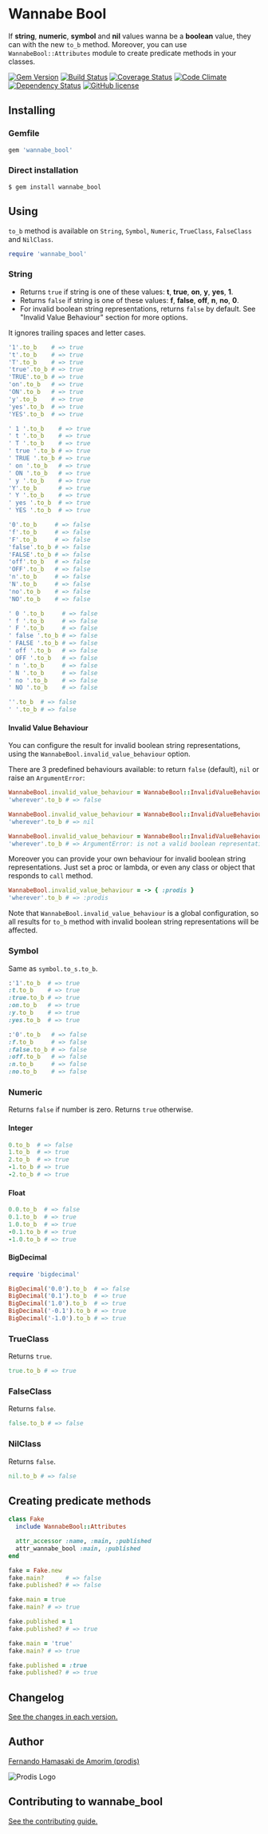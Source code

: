# Wannabe Bool

If **string**, **numeric**, **symbol** and **nil** values wanna be a **boolean** value, they can with the new `to_b` method.
Moreover, you can use `WannabeBool::Attributes` module to create predicate methods in your classes.

[![Gem Version](https://badge.fury.io/rb/wannabe_bool.svg)](http://badge.fury.io/rb/wannabe_bool)
[![Build Status](https://travis-ci.org/prodis/wannabe_bool.svg?branch=master)](https://travis-ci.org/prodis/wannabe_bool)
[![Coverage Status](https://coveralls.io/repos/prodis/wannabe_bool/badge.svg?branch=master&service=github)](https://coveralls.io/github/prodis/wannabe_bool?branch=master)
[![Code Climate](https://codeclimate.com/github/prodis/wannabe_bool/badges/gpa.svg)](https://codeclimate.com/github/prodis/wannabe_bool)
[![Dependency Status](https://gemnasium.com/prodis/wannabe_bool.svg)](https://gemnasium.com/prodis/wannabe_bool)
[![GitHub license](https://img.shields.io/apm/l/vim-mode.svg)](LICENSE)


## Installing

### Gemfile
```ruby
gem 'wannabe_bool'
```

### Direct installation
```
$ gem install wannabe_bool
```

## Using

`to_b` method is available on `String`, `Symbol`, `Numeric`, `TrueClass`, `FalseClass` and `NilClass`.

```ruby
require 'wannabe_bool'
```

### String
* Returns `true` if string is one of these values: **t**, **true**, **on**, **y**, **yes**, **1**.
* Returns `false` if string is one of these values: **f**, **false**, **off**, **n**, **no**, **0**.
* For invalid boolean string representations, returns `false` by default. See "Invalid Value Behaviour" section for more options.

It ignores trailing spaces and letter cases.

```ruby
'1'.to_b    # => true
't'.to_b    # => true
'T'.to_b    # => true
'true'.to_b # => true
'TRUE'.to_b # => true
'on'.to_b   # => true
'ON'.to_b   # => true
'y'.to_b    # => true
'yes'.to_b  # => true
'YES'.to_b  # => true

' 1 '.to_b    # => true
' t '.to_b    # => true
' T '.to_b    # => true
' true '.to_b # => true
' TRUE '.to_b # => true
' on '.to_b   # => true
' ON '.to_b   # => true
' y '.to_b    # => true
'Y'.to_b      # => true
' Y '.to_b    # => true
' yes '.to_b  # => true
' YES '.to_b  # => true

'0'.to_b     # => false
'f'.to_b     # => false
'F'.to_b     # => false
'false'.to_b # => false
'FALSE'.to_b # => false
'off'.to_b   # => false
'OFF'.to_b   # => false
'n'.to_b     # => false
'N'.to_b     # => false
'no'.to_b    # => false
'NO'.to_b    # => false

' 0 '.to_b     # => false
' f '.to_b     # => false
' F '.to_b     # => false
' false '.to_b # => false
' FALSE '.to_b # => false
' off '.to_b   # => false
' OFF '.to_b   # => false
' n '.to_b     # => false
' N '.to_b     # => false
' no '.to_b    # => false
' NO '.to_b    # => false

''.to_b  # => false
' '.to_b # => false
```
#### Invalid Value Behaviour
You can configure the result for invalid boolean string representations, using the `WannabeBool.invalid_value_behaviour` option.

There are 3 predefined behaviours available: to return `false` (default), `nil` or raise an `ArgumentError`:

```ruby
WannabeBool.invalid_value_behaviour = WannabeBool::InvalidValueBehaviour::False
'wherever'.to_b # => false

WannabeBool.invalid_value_behaviour = WannabeBool::InvalidValueBehaviour::Nil
'wherever'.to_b # => nil

WannabeBool.invalid_value_behaviour = WannabeBool::InvalidValueBehaviour::Error
'wherever'.to_b # => ArgumentError: is not a valid boolean representation
```

Moreover you can provide your own behaviour for invalid boolean string representations. Just set a proc or lambda, or even any class or object that responds to `call` method.

```ruby
WannabeBool.invalid_value_behaviour = -> { :prodis }
'wherever'.to_b # => :prodis
```

Note that `WannabeBool.invalid_value_behaviour` is a global configuration, so all results for `to_b` method with invalid boolean string representations will be affected.

### Symbol
Same as `symbol.to_s.to_b`.

```ruby
:'1'.to_b  # => true
:t.to_b    # => true
:true.to_b # => true
:on.to_b   # => true
:y.to_b    # => true
:yes.to_b  # => true

:'0'.to_b   # => false
:f.to_b     # => false
:false.to_b # => false
:off.to_b   # => false
:n.to_b     # => false
:no.to_b    # => false
```

### Numeric
Returns `false` if number is zero. Returns `true` otherwise.

#### Integer
```ruby
0.to_b  # => false
1.to_b  # => true
2.to_b  # => true
-1.to_b # => true
-2.to_b # => true
```

#### Float
```ruby
0.0.to_b  # => false
0.1.to_b  # => true
1.0.to_b  # => true
-0.1.to_b # => true
-1.0.to_b # => true
```

#### BigDecimal
```ruby
require 'bigdecimal'

BigDecimal('0.0').to_b  # => false
BigDecimal('0.1').to_b  # => true
BigDecimal('1.0').to_b  # => true
BigDecimal('-0.1').to_b # => true
BigDecimal('-1.0').to_b # => true
```

### TrueClass
Returns `true`.

```ruby
true.to_b # => true
```

### FalseClass
Returns `false`.

```ruby
false.to_b # => false
```

### NilClass
Returns `false`.

```ruby
nil.to_b # => false
```

## Creating predicate methods

```ruby
class Fake
  include WannabeBool::Attributes

  attr_accessor :name, :main, :published
  attr_wannabe_bool :main, :published
end

fake = Fake.new
fake.main?      # => false
fake.published? # => false

fake.main = true
fake.main? # => true

fake.published = 1
fake.published? # => true

fake.main = 'true'
fake.main? # => true

fake.published = :true
fake.published? # => true
```

## Changelog

[See the changes in each version.](CHANGELOG.md)

## Author
[Fernando Hamasaki de Amorim (prodis)](http://prodis.blog.br)

![Prodis Logo](http://prodis.net.br/images/prodis_150.gif)

## Contributing to wannabe_bool

[See the contributing guide.](CONTRIBUTING.md)

